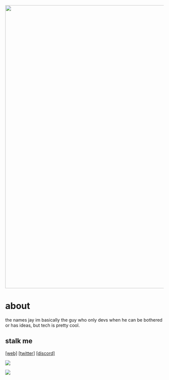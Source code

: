 <div align="center">
 <img width="900" src="https://cdn.discordapp.com/attachments/929388341936406538/1096441093584863343/Jay.ts.png">
</div>

# about
the names jay im basically the guy who only devs when he can be bothered or has ideas, but tech is pretty cool.

## stalk me
[[web]](https://jayts.xyz) [[twitter]](https://twitter.com/YouFoundJay_) [[discord]](https://discord.gg/47fWbK5QYB)

<p>
  <a href="https://skillicons.dev">
    <img src="https://skillicons.dev/icons?i=js,ts,html,css,lua,python" />
  </a>
</p>

<p>
  <a href="https://skillicons.dev">
    <img src="https://skillicons.dev/icons?i=nodejs,git,mongodb,discord" />
  </a>
</p>
